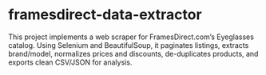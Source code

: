 # framesdirect-data-extractor
This project implements a web scraper for FramesDirect.com’s Eyeglasses catalog. Using Selenium and BeautifulSoup, it paginates listings, extracts brand/model, normalizes prices and discounts, de-duplicates products, and exports clean CSV/JSON for analysis.
